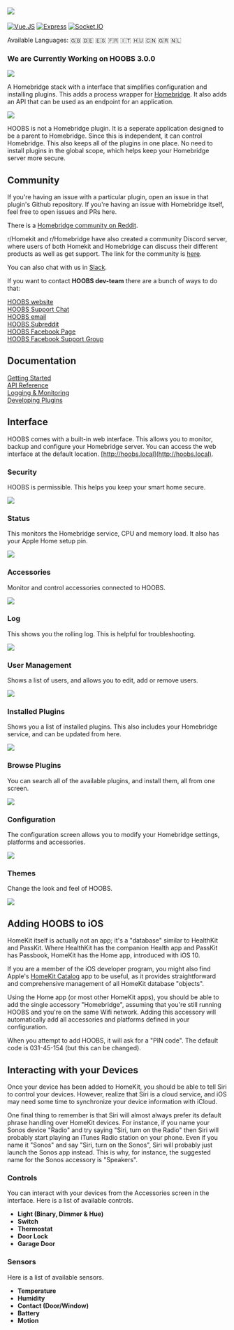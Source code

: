# ![](https://raw.githubusercontent.com/hoobs-org/hoobs-core/master/docs/logo.png)
[![Vue.JS](https://img.shields.io/badge/Vue.JS-2.6.10-%234fc08d.svg)](https://vuejs.org/) [![Express](https://img.shields.io/badge/Express-4.17.1-%23b3b3b3.svg)](https://expressjs.com/) [![Socket.IO](https://img.shields.io/badge/Socket.IO-2.2.0-%23e0bf19.svg)](https://socket.io/) 

Available Languages: :gb: :de: :es: :fr: :it: :hungary: :cn: :greece: :netherlands:  

### We are Currently Working on HOOBS 3.0.0
![](https://raw.githubusercontent.com/hoobs-org/hoobs-core/master/docs/pre-release-warning.png)  

A Homebridge stack with a interface that simplifies configuration and installing plugins. This adds a process wrapper for [Homebridge](https://github.com/nfarina/homebridge). It also adds an API that can be used as an endpoint for an application.

![](https://raw.githubusercontent.com/hoobs-org/hoobs-core/master/docs/light/accessories.png)

HOOBS is not a Homebridge plugin. It is a seperate application designed to be a parent to Homebridge. Since this is independent, it can control Homebridge. This also keeps all of the plugins in one place. No need to install plugins in the global scope, which helps keep your Homebridge server more secure.

## Community
If you're having an issue with a particular plugin, open an issue in that plugin's Github repository. If you're having an issue with Homebridge itself, feel free to open issues and PRs here.

There is  a [Homebridge community on Reddit](https://www.reddit.com/r/homebridge/).

r/Homekit and r/Homebridge have also created a community Discord server, where users of both Homekit and Homebridge can discuss their different products as well as get support. The link for the community is [here](https://discord.gg/RcV7fa8).

You can also chat with us in [Slack](https://homebridge-slackin.glitch.me).

If you want to contact **HOOBS dev-team** there are a bunch of ways to do that:

[HOOBS website](https://hoobs.org)  
[HOOBS Support Chat](https://m.me/HOOBSofficial)  
[HOOBS email](mailto:info@hoobs.org)  
[HOOBS Subreddit](https://www.reddit.com/r/hoobs/)  
[HOOBS Facebook Page](https://www.facebook.com/HOOBSofficial)  
[HOOBS Facebook Support Group](https://www.facebook.com/groups/HOOBSorg/)  

## Documentation
[Getting Started](https://github.com/hoobs-org/hoobs-core/blob/master/docs/getting-started.md)  
[API Reference](https://github.com/hoobs-org/hoobs-core/blob/master/docs/api-reference.md)  
[Logging & Monitoring](https://github.com/hoobs-org/hoobs-core/blob/master/docs/logging-monitoring.md)  
[Developing Plugins](https://github.com/hoobs-org/hoobs-core/blob/master/docs/developing-plugins.md)  

## Interface
HOOBS comes with a built-in web interface. This allows you to monitor, backup and configure your Homebridge server. You can access the web interface at the default location. [http://hoobs.local](http://hoobs.local).

### Security
HOOBS is permissible. This helps you keep your smart home secure.

![](https://raw.githubusercontent.com/hoobs-org/hoobs-core/master/docs/light/login.png)

### Status
This monitors the Homebridge service, CPU and memory load. It also has your Apple Home setup pin.

![](https://raw.githubusercontent.com/hoobs-org/hoobs-core/master/docs/light/status.png)

### Accessories
Monitor and control accessories connected to HOOBS.

![](https://raw.githubusercontent.com/hoobs-org/hoobs-core/master/docs/light/accessories.png)

### Log
This shows you the rolling log. This is helpful for troubleshooting.

![](https://raw.githubusercontent.com/hoobs-org/hoobs-core/master/docs/light/log.png)

### User Management

Shows a list of users, and allows you to edit, add or remove users.

![](https://raw.githubusercontent.com/hoobs-org/hoobs-core/master/docs/light/users.png)

### Installed Plugins
Shows you a list of installed plugins. This also includes your Homebridge service, and can be updated from here.

![](https://raw.githubusercontent.com/hoobs-org/hoobs-core/master/docs/light/installed.png)

### Browse Plugins
You can search all of the available plugins, and install them, all from one screen.

![](https://raw.githubusercontent.com/hoobs-org/hoobs-core/master/docs/light/search.png)

### Configuration
The configuration screen allows you to modify your Homebridge settings, platforms and accessories.

![](https://raw.githubusercontent.com/hoobs-org/hoobs-core/master/docs/light/config.png)

### Themes
Change the look and feel of HOOBS.

![](https://raw.githubusercontent.com/hoobs-org/hoobs-core/master/docs/dark/config.png)

## Adding HOOBS to iOS
HomeKit itself is actually not an app; it's a "database" similar to HealthKit and PassKit. Where HealthKit has the companion Health app and PassKit has Passbook, HomeKit has the Home app, introduced with iOS 10.  

If you are a member of the iOS developer program, you might also find Apple's [HomeKit Catalog](https://developer.apple.com/documentation/homekit/configuring_a_home_automation_device) app to be useful, as it provides straightforward and comprehensive management of all HomeKit database "objects".  

Using the Home app (or most other HomeKit apps), you should be able to add the single accessory "Homebridge", assuming that you're still running HOOBS and you're on the same Wifi network. Adding this accessory will automatically add all accessories and platforms defined in your configuration. 

When you attempt to add HOOBS, it will ask for a "PIN code". The default code is 031-45-154 (but this can be changed).

## Interacting with your Devices
Once your device has been added to HomeKit, you should be able to tell Siri to control your devices. However, realize that Siri is a cloud service, and iOS may need some time to synchronize your device information with iCloud.  

One final thing to remember is that Siri will almost always prefer its default phrase handling over HomeKit devices. For instance, if you name your Sonos device "Radio" and try saying "Siri, turn on the Radio" then Siri will probably start playing an iTunes Radio station on your phone. Even if you name it "Sonos" and say "Siri, turn on the Sonos", Siri will probably just launch the Sonos app instead. This is why, for instance, the suggested name for the Sonos accessory is "Speakers".

### Controls
You can interact with your devices from the Accessories screen in the interface. Here is a list of available controls.

- **Light (Binary, Dimmer & Hue)**
- **Switch**
- **Thermostat**
- **Door Lock**
- **Garage Door**

### Sensors
Here is a list of available sensors.

- **Temperature**
- **Humidity**
- **Contact (Door/Window)**
- **Battery**
- **Motion**
